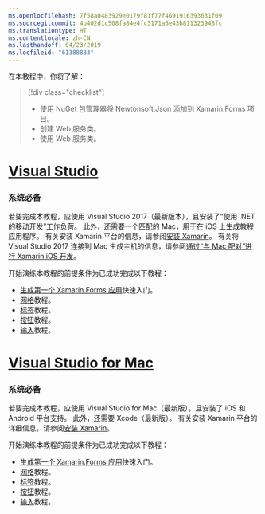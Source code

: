 ```yaml
---
ms.openlocfilehash: 7f58a0483929e0179f81f77f4691916393631f09
ms.sourcegitcommit: 4b402d1c508fa84e4fc3171a6e43b811323948fc
ms.translationtype: HT
ms.contentlocale: zh-CN
ms.lasthandoff: 04/23/2019
ms.locfileid: "61388833"
---
```

在本教程中，你将了解：

> [!div class="checklist"]
> - 使用 NuGet 包管理器将 Newtonsoft.Json 添加到 Xamarin.Forms 项目。
> - 创建 Web 服务类。
> - 使用 Web 服务类。

# <a name="visual-studiotabvswin"></a>[Visual Studio](#tab/vswin)

### <a name="prerequisites"></a>系统必备

若要完成本教程，应使用 Visual Studio 2017（最新版本），且安装了“使用 .NET 的移动开发”工作负荷。 此外，还需要一个匹配的 Mac，用于在 iOS 上生成教程应用程序。 有关安装 Xamarin 平台的信息，请参阅[安装 Xamarin](~/get-started/installation/index.md)。 有关将 Visual Studio 2017 连接到 Mac 生成主机的信息，请参阅[通过“与 Mac 配对”进行 Xamarin.iOS 开发](~/ios/get-started/installation/windows/connecting-to-mac/index.md)。

开始演练本教程的前提条件为已成功完成以下教程：

- [生成第一个 Xamarin.Forms 应用](~/get-started/first-app/index.md)快速入门。
- [网格](~/get-started/tutorials/grid/index.yml)教程。
- [标签](~/get-started/tutorials/label/index.yml)教程。
- [按钮](~/get-started/tutorials/button/index.yml)教程。
- [输入](~/get-started/tutorials/entry/index.yml)教程。

# <a name="visual-studio-for-mactabvsmac"></a>[Visual Studio for Mac](#tab/vsmac)

### <a name="prerequisites"></a>系统必备

若要完成本教程，应使用 Visual Studio for Mac（最新版），且安装了 iOS 和 Android 平台支持。 此外，还需要 Xcode（最新版）。 有关安装 Xamarin 平台的详细信息，请参阅[安装 Xamarin](~/get-started/installation/index.md)。

开始演练本教程的前提条件为已成功完成以下教程：

- [生成第一个 Xamarin.Forms 应用](~/get-started/first-app/index.md)快速入门。
- [网格](~/get-started/tutorials/grid/index.yml)教程。
- [标签](~/get-started/tutorials/label/index.yml)教程。
- [按钮](~/get-started/tutorials/button/index.yml)教程。
- [输入](~/get-started/tutorials/entry/index.yml)教程。
